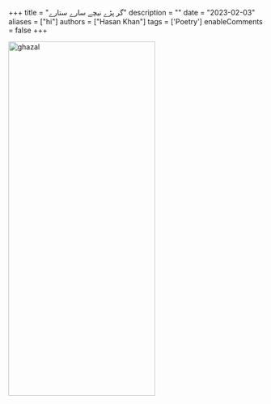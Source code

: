 +++
title = "گر پڑے نیچے سارے ستارے"
description = ""
date = "2023-02-03"
aliases = ["hi"]
authors = ["Hasan Khan"]
tags = ['Poetry']
enableComments = false
+++

<img src="ghazal50.jpg" alt="ghazal" width="290" height="700" title="ghazal">